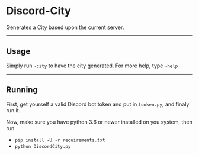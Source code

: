 # Discord-City

Generates a City based upon the current server.

---
## Usage

Simply run `~city` to have the city generated.
For more help, type `~help`

---
## Running

First, get yourself a valid Discord bot token and put in `tooken.py`, and finaly run it.

Now, make sure you have python 3.6 or newer installed on you system, then run

* `pip install -U -r requirements.txt`
* `python DiscordCity.py`
